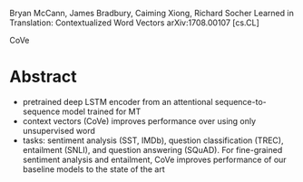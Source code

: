 Bryan McCann, James Bradbury, Caiming Xiong, Richard Socher
Learned in Translation: Contextualized Word Vectors
arXiv:1708.00107 [cs.CL]

CoVe

# Abstract

* pretrained deep LSTM encoder
  from an attentional sequence-to-sequence model trained for MT
* context vectors (CoVe) improves performance over using only unsupervised word
* tasks: sentiment analysis (SST, IMDb), question classification (TREC),
  entailment (SNLI), and question answering (SQuAD). For fine-grained sentiment
  analysis and entailment, CoVe improves performance of our baseline models to
  the state of the art
